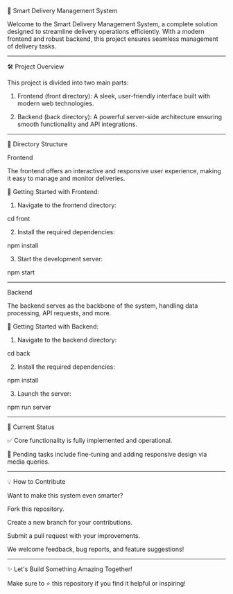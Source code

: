 🚚 Smart Delivery Management System

Welcome to the Smart Delivery Management System, a complete solution designed to streamline delivery operations efficiently. With a modern frontend and robust backend, this project ensures seamless management of delivery tasks.


---

🛠️ Project Overview

This project is divided into two main parts:

1. Frontend (front directory): A sleek, user-friendly interface built with modern web technologies.


2. Backend (back directory): A powerful server-side architecture ensuring smooth functionality and API integrations.




---

📂 Directory Structure

Frontend

The frontend offers an interactive and responsive user experience, making it easy to manage and monitor deliveries.

🚀 Getting Started with Frontend:

1. Navigate to the frontend directory:

cd front


2. Install the required dependencies:

npm install


3. Start the development server:

npm start




---

Backend

The backend serves as the backbone of the system, handling data processing, API requests, and more.

🚀 Getting Started with Backend:

1. Navigate to the backend directory:

cd back


2. Install the required dependencies:

npm install


3. Launch the server:

npm run server




---

🚧 Current Status

✅ Core functionality is fully implemented and operational.

🔄 Pending tasks include fine-tuning and adding responsive design via media queries.



---

💡 How to Contribute

Want to make this system even smarter?

Fork this repository.

Create a new branch for your contributions.

Submit a pull request with your improvements.


We welcome feedback, bug reports, and feature suggestions!


---

✨ Let's Build Something Amazing Together!

Make sure to ⭐ this repository if you find it helpful or inspiring!

